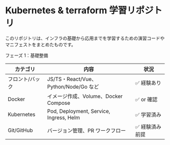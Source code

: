 # Kubernetes & terraform 学習リポジトリ

このリポジトリは、インフラの基礎から応用までを学習するための演習コードやマニフェストをまとめたものです。

フェーズ 1：基礎整備

| カテゴリ        | 内容                                    | 状況            |
| --------------- | --------------------------------------- | --------------- |
| フロント/バック | JS/TS・React/Vue、Python/Node/Go など   | ✅ 経験あり     |
| Docker          | イメージ作成、Volume、Docker Compose    | ✅ or 確認      |
| Kubernetes      | Pod, Deployment, Service, Ingress, Helm | ✅ 学習済み     |
| Git/GitHub      | バージョン管理、PR ワークフロー         | ✅ 経験済み前提 |

